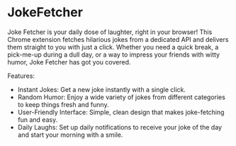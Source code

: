 # JokeFetcher
Joke Fetcher is your daily dose of laughter, right in your browser! This Chrome extension fetches hilarious jokes from a dedicated API and delivers them straight to you with just a click. Whether you need a quick break, a pick-me-up during a dull day, or a way to impress your friends with witty humor, Joke Fetcher has got you covered.

Features:
 * Instant Jokes: Get a new joke instantly with a single click.
 * Random Humor: Enjoy a wide variety of jokes from different categories to keep things fresh and funny.
 * User-Friendly Interface: Simple, clean design that makes joke-fetching fun and easy.
 * Daily Laughs: Set up daily notifications to receive your joke of the day and start your morning with a smile.
